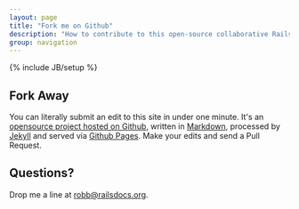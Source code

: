 ```yaml
---
layout: page
title: "Fork me on Github"
description: "How to contribute to this open-source collaborative Rails documentation effort."
group: navigation
---
```

{% include JB/setup %}


## Fork Away ##

You can literally submit an edit to this site in under one
minute. It's an
[opensource project hosted on Github](https://github.com/dogweather/railsdocs.org/tree/gh-pages),
written in
[Markdown](http://github.github.com/github-flavored-markdown/),
processed by [Jekyll](http://jekyllrb.com/) and served via
[Github Pages](http://pages.github.com/). Make your edits and send a
Pull Request.


## Questions? ##

Drop me a line at robb@railsdocs.org.
